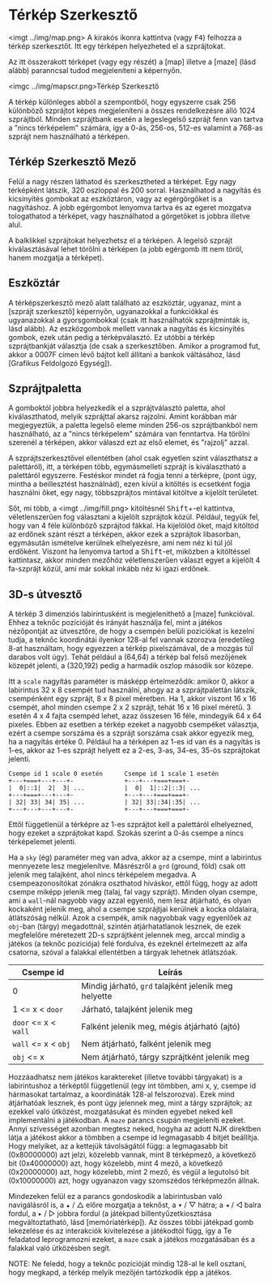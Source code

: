 Térkép Szerkesztő
=================

<imgt ../img/map.png> A kirakós ikonra kattintva (vagy <kbd>F4</kbd>) felhozza a térkép szerkesztőt. Itt egy térképen helyezheted
el a szprájtokat.

Az itt összerakott térképet (vagy egy részét) a [map] illetve a [maze] (lásd alább) paranncsal tudod megjeleníteni a képernyőn.

<imgc ../img/mapscr.png><fig>Térkép Szerkesztő</fig>

A térkép különleges abból a szempontból, hogy egyszerre csak 256 különböző szprájtot képes megjeleníteni a összes rendelkezésre
álló 1024 szprájtból. Minden szprájtbank esetén a legeslegelső szprájt fenn van tartva a "nincs térképelem" számára, így a 0-ás,
256-os, 512-es valamint a 768-as szprájt nem használható a térképen.

<h2 map_box>Térkép Szerkesztő Mező</h2>

Felül a nagy részen láthatod és szerkesztheted a térképet. Egy nagy térképként látszik, 320 oszloppal és 200 sorral. Használhatod
a nagyítás és kicsinyítés gombokat az eszköztáron, vagy az <mbw> egérgörgőket is a nagyításhoz. A <mbr> jobb egérgombot lenyomva
tartva és az egeret mozgatva tologathatod a térképet, vagy használhatod a görgetőket is jobbra illetve alul.

A <mbl> balklikkel szprájtokat helyezhetsz el a térképen. A legelső szprájt kiválasztásával lehet törölni a térképen (a <mbr>
jobb egérgomb itt nem töröl, hanem mozgatja a térképet).

<h2 map_tools>Eszköztár</h2>

A térképszerkesztő mező alatt található az eszköztár, ugyanaz, mint a [szprájt szerkesztő] képernyőn, ugyanazokkal a funkciókkal
és ugyanazokkal a gyorsgombokkal (csak itt használhatók szprájtminták is, lásd alább). Az eszközgombok mellett vannak a nagyítás
és kicsinyítés gombok, ezek után pedig a térképválasztó. Ez utóbbi a térkép szprájtbankját választja (de csak a szerkesztőben.
Amikor a programod fut, akkor a 0007F címen lévő bájtot kell állítani a bankok váltásához, lásd [Grafikus Feldolgozó Egység]).

<h2 map_sprs>Szprájtpaletta</h2>

A gomboktól jobbra helyezkedik el a szprájtválasztó paletta, ahol kiválaszthatod, melyik szprájttal akarsz rajzolni. Amint korábban
már megjegyeztük, a paletta legelső eleme minden 256-os szprájtbankból nem használható, az a "nincs térképelem" számára van
fenntartva. Ha törölni szerenél a térképen, akkor válaszd ezt az első elemet, és "rajzolj" azzal.

A szprájtszerkesztővel ellentétben (ahol csak egyetlen színt választhatsz a palettáról), itt, a térképen több, egymásmelleti
szprájt is kiválasztható a palettáról egyszerre. Festéskor mindet rá fogja tenni a térképre, (pont úgy, mintha a beillesztést
használnád), ezen kívül a kitöltés is ecsetként fogja használni őket, egy nagy, többszprájtos mintával kitöltve a kijelölt
területet.

Sőt, mi több, a <imgt ../img/fill.png> kitöltésnél <kbd>Shift</kbd>+<mbl>-el kattintva, véletlenszerűen fog választani a kijelölt
szprájtok közül. Például, tegyük fel, hogy van 4 féle különböző szprájtod fákkal. Ha kijelölöd öket, majd kitöltöd az erdőnek
szánt részt a térképen, akkor ezek a szprájtok libasorban, egymásután ismételve kerülnek elhelyezésre, ami nem néz ki túl jól
erdőként. Viszont ha lenyomva tartod a <kbd>Shift</kbd>-et, miközben a kitöltéssel kattintasz, akkor minden mezőhöz
véletlenszerűen választ egyet a kijelölt 4 fa-szprájt közül, ami már sokkal inkább néz ki igazi erdőnek.

3D-s útvesztő
-------------

A térkép 3 dimenziós labirintusként is megjeleníthető a [maze] funkcióval. Ehhez a teknőc pozícióját és irányát használja fel,
mint a játékos nézőpontját az útvesztőre, de hogy a csempén belüli pozicíókat is kezelni tudja, a teknőc koordinátái ilyenkor
128-al fel vannak szorozva (eredetileg 8-at használtam, hogy egyezzen a térkép pixelszámával, de a mozgás túl darabos volt úgy).
Tehát például a (64,64) a térkép bal felső mezőjének közepét jelenti, a (320,192) pedig a harmadik oszlop második sor közepe.

Itt a `scale` nagyítás paraméter is másképp értelmeződik: amikor 0, akkor a labirintus 32 x 8 csempét tud használni, ahogy az a
szprájtpalettán látszik, csempénként egy szprájt, 8 x 8 pixel méretben. Ha 1, akkor viszont 16 x 16 csempét, ahol minden csempe
2 x 2 szprájt, tehát 16 x 16 pixel méretű. 3 esetén 4 x 4 fajta csempéd lehet, azaz összesen 16 féle, mindegyik 64 x 64 pixeles.
Ebben az esetben a térkép ezeket a nagyobb csempéket választja, ezért a csempe sorszáma és a szprájt sorszáma csak akkor egyezik
meg, ha a nagyítás értéke 0. Például ha a térképen az 1-es id van és a nagyítás is 1-es, akkor az 1-es szprájt helyett ez a 2-es,
3-as, 34-es, 35-ös szprájtokat jelenti.

```
Csempe id 1 scale 0 esetén      Csempe id 1 scale 1 esetén
+---+===+---+---+-              +---+---+===+===+-
|  0|::1|  2|  3| ...           |  0|  1|::2|::3| ...
+---+===+---+---+-              +---+---+===+===+-
| 32| 33| 34| 35| ...           | 32| 33|:34|:35| ...
+---+---+---+---+-              +---+---+===+===+-
```

Ettől függetlenül a térképre az 1-es szprájtot kell a palettáról elhelyezned, hogy ezeket a szprájtokat kapd. Szokás szerint a
0-ás csempe a nincs térképelemet jelenti.

Ha a `sky` (ég) paraméter meg van adva, akkor az a csempe, mint a labirintus mennyezete lesz megjelenítve. Másrészről a `grd`
(ground, föld) csak ott jelenik meg talajként, ahol nincs térképelem megadva. A csempeazonosítókat zónákra oszthatod híváskor,
ettől függ, hogy az adott csempe miképp jelenik meg (talaj, fal vagy szprájt). Minden olyan csempe, ami a `wall`-nál nagyobb
vagy azzal egyenlő, nem lesz átjárható, és olyan kockaként jelenik meg, ahol a csempe szprájtjai kerülnek a kocka
oldalaira, átlátszóság nélkül. Azok a csempék, amik nagyobbak vagy egyenlőek az `obj`-ban (tárgy) megadottnál, szintén
átjárhatatlanok lesznek, de ezek megfelelőre méretezett 2D-s szprájtként jelennek meg, arccal mindig a játékos (a teknőc
pozíciója) felé fordulva, és ezeknél értelmezett az alfa csatorna, szóval a falakkal ellentétben a tárgyak lehetnek átlátszóak.

| Csempe id            | Leírás                                               |
|----------------------|------------------------------------------------------|
| 0                    | Mindig járható, `grd` talajként jelenik meg helyette |
| 1 <= x < `door`      | Járható, talajként jelenik meg                       |
| `door` <= x < `wall` | Falként jelenik meg, mégis átjárható (ajtó)          |
| `wall` <= x < `obj`  | Nem átjárható, falként jelenik meg                   |
| `obj` <= x           | Nem átjárható, tárgy szprájtként jelenik meg         |

Hozzáadhatsz nem játékos karaktereket (illetve további tárgyakat) is a labirintushoz a térképtől függetlenül (egy int tömbben, ami
x, y, csempe id hármasokat tartalmaz, a koordináták 128-al felszorozva). Ezek mind átjárhatóak lesznek, és pont úgy jelennek meg,
mint a tárgy szprájtok; az ezekkel való ütközést, mozgatásukat és minden egyebet neked kell implementálni a játékodban. A `maze`
parancs csupán megjeleníti ezeket. Annyi szívességet azonban megtesz neked, hogyha az adott NJK direktben látja a játékost akkor
a tömbben a csempe id legmagasabb 4 bitjét beállítja. Hogy melyiket, az a kettejük távolságától függ: a legmagasabb bit
(0x80000000) azt jelzi, közelebb vannak, mint 8 térképmező, a következő bit (0x40000000) azt, hogy közelebb, mint 4 mező, a
következő (0x20000000) azt, hogy közelebb, mint 2 mező, és végül a legutolsó bit (0x10000000) azt, hogy ugyanazon vagy szomszédos
térképmezőn állnak.

Mindezeken felül ez a parancs gondoskodik a labirintusban való navigálásról is, a <kbd>▴</kbd> / △ előre mozgatja a teknőst, a
<kbd>▾</kbd> / ▽ hátra; a <kbd>◂</kbd> / ◁ balra fordul, a <kbd>▸</kbd> / ▷ jobbra fordul (a játékpad billentyűzetkiosztása
megváltoztatható, lásd [memóriatérkép]). Az összes többi játékpad gomb lekezelése és az interakciók kivitelezése a játékodtól
függ, így a Te feladatod leprogramozni ezeket, a `maze` csak a játékos mozgatásában és a falakkal való ütközésben segít.

NOTE: Ne feledd, hogy a teknőc pozícióját mindig 128-al le kell osztani, hogy megkapd, a térkép melyik mezőjén tartózkodik épp
a játékos.
